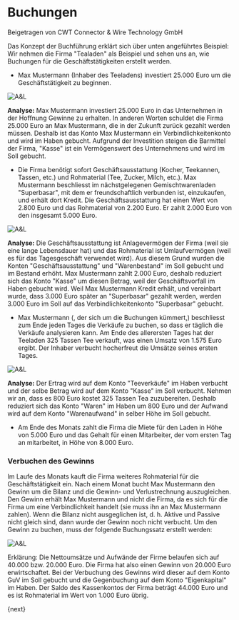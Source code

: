 # Buchungen
<span class="text-muted contributed-by">Beigetragen von CWT Connector & Wire Technology GmbH</span>

Das Konzept der Buchführung erklärt sich über unten angeführtes Beispiel: Wir nehmen die Firma "Tealaden" als Beispiel und sehen uns an, wie Buchungen für die Geschäftstätigkeiten erstellt werden.

* Max Mustermann (Inhaber des Teeladens) investiert 25.000 Euro um die Geschäftstätigkeit zu beginnen.

![A&L](/docs/assets/old_images/erpnext/assets-1.png)

**Analyse:** Max Mustermann investiert 25.000 Euro in das Unternehmen in der Hoffnung Gewinne zu erhalten. In anderen Worten schuldet die Firma 25.000 Euro an Max Mustermann, die in der Zukunft zurück gezahlt werden müssen. Deshalb ist das Konto Max Mustermann ein Verbindlichkeitenkonto und wird im Haben gebucht. Aufgrund der Investition steigen die Barmittel der Firma, "Kasse" ist ein Vermögenswert des Unternehmens und wird im Soll gebucht.

* Die Firma benötigt sofort Geschäftsausstattung (Kocher, Teekannen, Tassen, etc.) und Rohmaterial (Tee, Zucker, Milch, etc.). Max Mustermann beschliesst im nächstgelegenen Gemischtwarenladen "Superbasar", mit dem er freundschaftlich verbunden ist, einzukaufen, und erhält dort Kredit. Die Geschäftsausstattung hat einen Wert von 2.800 Euro und das Rohmaterial von 2.200 Euro. Er zahlt 2.000 Euro von den insgesamt 5.000 Euro.

![A&L](/docs/assets/old_images/erpnext/assets-2.png)

**Analyse:** Die Geschäftsausstattung ist Anlagevermögen der Firma (weil sie eine lange Lebensdauer hat) und das Rohmaterial ist Umlaufvermögen (weil es für das Tagesgeschäft verwendet wird). Aus diesem Grund wurden die Konten "Geschäftsausstattung" und "Warenbestand" im Soll gebucht und im Bestand erhöht. Max Mustermann zahlt 2.000 Euro, deshalb reduziert sich das Konto "Kasse" um diesen Betrag, weil der Geschäftsvorfall im Haben gebucht wird. Weil Max Mustermann Kredit erhält, und vereinbart wurde, dass 3.000 Euro später an "Superbasar" gezahlt werden, werden 3.000 Euro im Soll auf das Verbindlichkeitenkonto "Superbasar" gebucht.

* Max Mustermann (, der sich um die Buchungen kümmert,) beschliesst zum Ende jeden Tages die Verkäufe zu buchen, so dass er täglich die Verkäufe analysieren kann. Am Ende des allerersten Tages hat der Teeladen 325 Tassen Tee verkauft, was einen Umsatz von 1.575 Euro ergibt. Der Inhaber verbucht hocherfreut die Umsätze seines ersten Tages.

![A&L](/docs/assets/old_images/erpnext/assets-3.png)

**Analyse:** Der Ertrag wird auf dem Konto "Teeverkäufe" im Haben verbucht und der selbe Betrag wird auf dem Konto "Kasse" im Soll verbucht. Nehmen wir an, dass es 800 Euro kostet 325 Tassen Tea zuzubereiten. Deshalb reduziert sich das Konto "Waren" im Haben um 800 Euro und der Aufwand wird auf dem Konto "Warenaufwand" in selber Höhe im Soll gebucht.

* Am Ende des Monats zahlt die Firma die Miete für den Laden in Höhe von 5.000 Euro und das Gehalt für einen Mitarbeiter, der vom ersten Tag an mitarbeitet, in Höhe von 8.000 Euro.

### Verbuchen des Gewinns

Im Laufe des Monats kauft die Firma weiteres Rohmaterial für die Geschäftstätigkeit ein. Nach einem Monat bucht Max Mustermann den Gewinn um die Bilanz und die Gewinn- und Verlustrechnung auszugleichen. Den Gewinn erhält Max Mustermann und nicht die Firma, da es sich für die Firma um eine Verbindlichkeit handelt (sie muss ihn an Max Mustermann zahlen). Wenn die Bilanz nicht ausgeglichen ist, d. h. Aktive und Passive nicht gleich sind, dann wurde der Gewinn noch nicht verbucht. Um den Gewinn zu buchen, muss der folgende Buchungssatz erstellt werden:

![A&L](/docs/assets/old_images/erpnext/assets-4.png)

Erklärung: Die Nettoumsätze und Aufwände der Firme belaufen sich auf 40.000 bzw. 20.000 Euro. Die Firma hat also einen Gewinn von 20.000 Euro erwirtschaftet. Bei der Verbuchung des Gewinns wird dieser auf dem Konto GuV im Soll gebucht und die Gegenbuchung auf dem Konto "Eigenkapital" im Haben. Der Saldo des Kassenkontos der Firma beträgt 44.000 Euro und es ist Rohmaterial im Wert von 1.000 Euro übrig.

{next}
